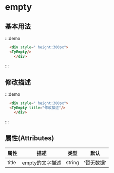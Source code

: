 # empty

## 基本用法
:::demo
```html
  <div style=" height:300px">
  <TyEmpty/>
    </div>

```
:::

## 修改描述
:::demo
```html
  <div style=" height:300px">
  <TyEmpty title="修改描述"/>
    </div>

```
:::

## 属性(Attributes)

<div class="listTb">

| 属性      | 描述    | 类型      | 默认       | 
|----- |----- |----- |----- |
| title     | empty的文字描述  | string  | '暂无数据' |

</div>